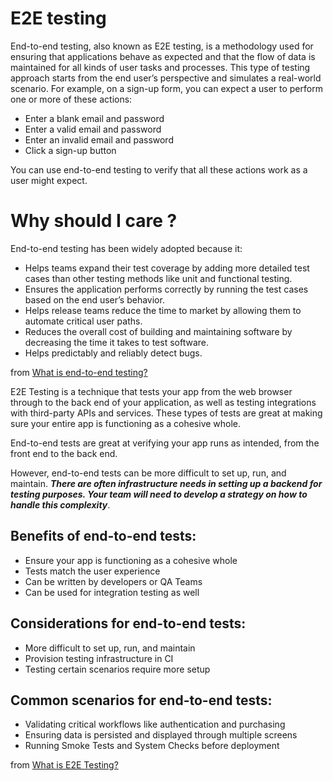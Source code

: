 # E2E testing

End-to-end testing, also known as E2E testing, is a methodology used for ensuring that applications behave as expected and that the flow of data is maintained for all kinds of user tasks and processes. This type of testing approach starts from the end user’s perspective and simulates a real-world scenario. For example, on a sign-up form, you can expect a user to perform one or more of these actions:

- Enter a blank email and password
- Enter a valid email and password
- Enter an invalid email and password
- Click a sign-up button

You can use end-to-end testing to verify that all these actions work as a user might expect.

# Why should I care ?

End-to-end testing has been widely adopted because it:

- Helps teams expand their test coverage by adding more detailed test cases than other testing methods like unit and functional testing.
- Ensures the application performs correctly by running the test cases based on the end user’s behavior.
- Helps release teams reduce the time to market by allowing them to automate critical user paths.
- Reduces the overall cost of building and maintaining software by decreasing the time it takes to test software.
- Helps predictably and reliably detect bugs.

from [What is end-to-end testing?](https://circleci.com/blog/what-is-end-to-end-testing/)



E2E Testing is a technique that tests your app from the web browser through to the back end of your application, as well as testing integrations with third-party APIs and services. These types of tests are great at making sure your entire app is functioning as a cohesive whole.



End-to-end tests are great at verifying your app runs as intended, from the front end to the back end.

However, end-to-end tests can be more difficult to set up, run, and maintain. ***There are often infrastructure needs in setting up a backend for testing purposes. Your team will need to develop a strategy on how to handle this complexity***.

## Benefits of end-to-end tests:

- Ensure your app is functioning as a cohesive whole
- Tests match the user experience
- Can be written by developers or QA Teams
- Can be used for integration testing as well

## Considerations for end-to-end tests:
- More difficult to set up, run, and maintain
- Provision testing infrastructure in CI
- Testing certain scenarios require more setup

## Common scenarios for end-to-end tests:
- Validating critical workflows like authentication and purchasing
- Ensuring data is persisted and displayed through multiple screens
- Running Smoke Tests and System Checks before deployment

from [What is E2E Testing?](https://docs.cypress.io/guides/core-concepts/testing-types#What-is-E2E-Testing)

